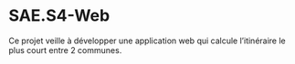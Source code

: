 # SAE.S4-Web
Ce projet veille à développer une application web qui calcule l’itinéraire le plus court entre 2 communes.
